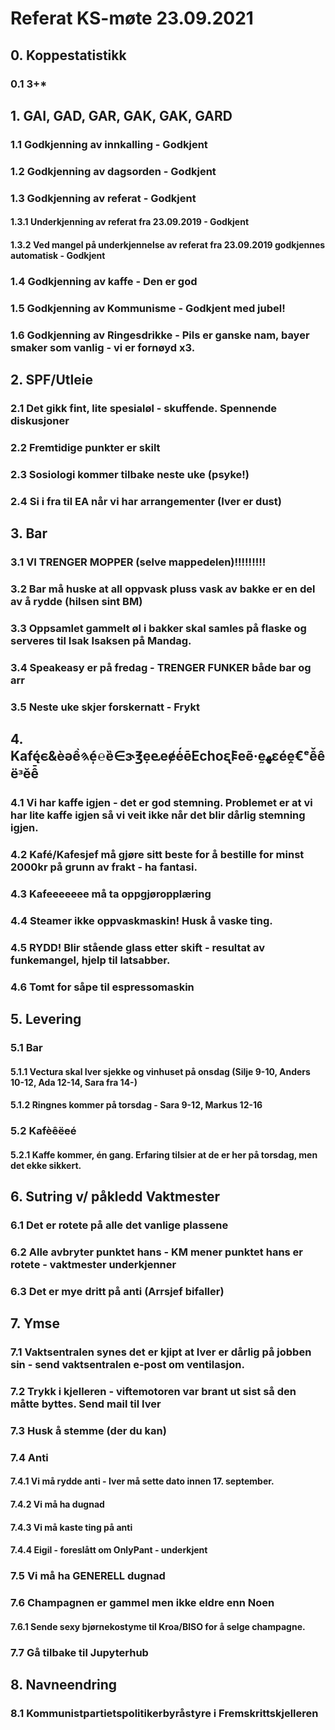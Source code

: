 # Referat KS-møte 23.09.2021

## 0. Koppestatistikk
### 0.1 3+*
## 1. GAI, GAD, GAR, GAK, GAK, GARD
### 1.1 Godkjenning av innkalling - Godkjent
### 1.2 Godkjenning av dagsorden - Godkjent
### 1.3 Godkjenning av referat - Godkjent
#### 1.3.1 Underkjenning av referat fra 23.09.2019 - Godkjent
#### 1.3.2 Ved mangel på underkjennelse av referat fra 23.09.2019 godkjennes automatisk - Godkjent 
### 1.4 Godkjenning av kaffe - Den er god
### 1.5 Godkjenning av Kommunisme - Godkjent med jubel!
### 1.6 Godkjenning av Ringesdrikke - Pils er ganske nam, bayer smaker som vanlig - vi er fornøyd x3.


## 2. SPF/Utleie
### 2.1 Det gikk fint, lite spesialøl - skuffende. Spennende diskusjoner
### 2.2 Fremtidige punkter er skilt 
### 2.3 Sosiologi kommer tilbake neste uke (psyke!) 
### 2.4 Si i fra til EA når vi har arrangementer (Iver er dust)

## 3. Bar
### 3.1 VI TRENGER MOPPER (selve mappedelen)!!!!!!!!!
### 3.2 Bar må huske at all oppvask pluss vask av bakke er en del av å rydde (hilsen sint BM)
### 3.3 Oppsamlet gammelt øl i bakker skal samles på flaske og serveres til Isak Isaksen på Mandag.
### 3.4 Speakeasy er på fredag  - TRENGER FUNKER både bar og arr
### 3.5 Neste uke skjer forskernatt - Frykt 


## 4. Kafę́𐌴&èəề𐤄é̩℮ȅ∈ɝ℥ẹⱸeɇė́ēEchoᶓ𐌄eẽ·ḛﻬɛéḙ€ᵉê̌êëᶟĕê̄
### 4.1 Vi har kaffe igjen - det er god stemning. Problemet er at vi har lite kaffe igjen så vi veit ikke når det blir dårlig stemning igjen. 
### 4.2 Kafé/Kafesjef må gjøre sitt beste for å bestille for minst 2000kr på grunn av frakt - ha fantasi. 
### 4.3 Kafeeeeeee må ta oppgjøropplæring 
### 4.4 Steamer ikke oppvaskmaskin! Husk å vaske ting. 
### 4.5 RYDD! Blir stående glass etter skift - resultat av funkemangel, hjelp til latsabber. 
### 4.6 Tomt for såpe til espressomaskin

## 5. Levering
### 5.1 Bar
#### 5.1.1 Vectura skal Iver sjekke og vinhuset på onsdag (Silje 9-10, Anders 10-12, Ada 12-14, Sara fra 14-)
#### 5.1.2 Ringnes kommer på torsdag - Sara 9-12, Markus 12-16 

### 5.2 Kafèêëeé
#### 5.2.1 Kaffe kommer, én gang. Erfaring tilsier at de er her på torsdag, men det ekke sikkert. 


## 6. Sutring v/ påkledd Vaktmester
### 6.1 Det er rotete på alle det vanlige plassene
### 6.2 Alle avbryter punktet hans - KM mener punktet hans er rotete - vaktmester underkjenner
### 6.3 Det er mye dritt på anti (Arrsjef bifaller)

## 7. Ymse
### 7.1 Vaktsentralen synes det er kjipt at Iver er dårlig på jobben sin - send vaktsentralen e-post om ventilasjon. 
### 7.2 Trykk i kjelleren - viftemotoren var brant ut sist så den måtte byttes. Send mail til Iver
### 7.3 Husk å stemme (der du kan)
### 7.4 Anti
#### 7.4.1 Vi må rydde anti - Iver må sette dato innen 17. september.
#### 7.4.2 Vi må ha dugnad 
#### 7.4.3 Vi må kaste ting på anti
#### 7.4.4 Eigil - foreslått om OnlyPant - underkjent 
### 7.5 Vi må ha GENERELL dugnad
### 7.6 Champagnen er gammel men ikke eldre enn Noen
#### 7.6.1 Sende sexy bjørnekostyme til Kroa/BISO for å selge champagne. 
### 7.7 Gå tilbake til Jupyterhub  

## 8. Navneendring
### 8.1 Kommunistpartietspolitikerbyråstyre i Fremskrittskjelleren